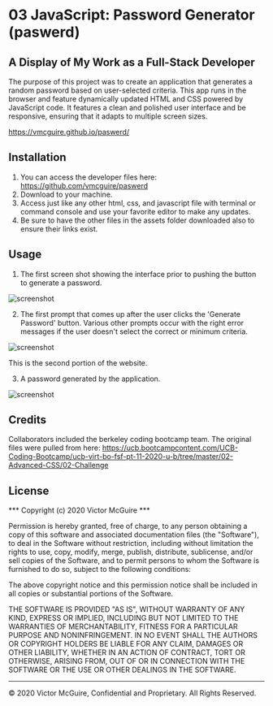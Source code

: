 # 03 JavaScript: Password Generator (paswerd)

## A Display of My Work as a Full-Stack Developer

The purpose of this project was to create an application that generates a random password based on user-selected criteria. This app runs in the browser and feature dynamically updated HTML and CSS powered by JavaScript code. It features a clean and polished user interface and be responsive, ensuring that it adapts to multiple screen sizes.

https://vmcguire.github.io/paswerd/

## Installation

1. You can access the developer files here: https://github.com/vmcguire/paswerd
2. Download to your machine. 
3. Access just like any other html, css, and javascript file with terminal or command console and use your favorite editor to make any updates.
4. Be sure to have the other files in the assets folder downloaded also to ensure their links exist.

## Usage 

1. The first screen shot showing the interface prior to pushing the button to generate a password.

![screenshot](assets/images/screenShot1.png)

2. The first prompt that comes up after the user clicks the 'Generate Password' button. Various other prompts occur with the right error messages if the user doesn't select the correct or minimum criteria.

![screenshot](assets/images/screenShot2.png)

This is the second portion of the website.

3. A password generated by the application.

![screenshot](assets/images/screenShot2.png)

## Credits

Collaborators included the berkeley coding bootcamp team. The original files were pulled from here:
https://ucb.bootcampcontent.com/UCB-Coding-Bootcamp/ucb-virt-bo-fsf-pt-11-2020-u-b/tree/master/02-Advanced-CSS/02-Challenge

## License

*** Copyright (c) 2020 Victor McGuire ***

Permission is hereby granted, free of charge, to any person obtaining a copy
of this software and associated documentation files (the "Software"), to deal
in the Software without restriction, including without limitation the rights
to use, copy, modify, merge, publish, distribute, sublicense, and/or sell
copies of the Software, and to permit persons to whom the Software is
furnished to do so, subject to the following conditions:

The above copyright notice and this permission notice shall be included in all
copies or substantial portions of the Software.

THE SOFTWARE IS PROVIDED "AS IS", WITHOUT WARRANTY OF ANY KIND, EXPRESS OR
IMPLIED, INCLUDING BUT NOT LIMITED TO THE WARRANTIES OF MERCHANTABILITY,
FITNESS FOR A PARTICULAR PURPOSE AND NONINFRINGEMENT. IN NO EVENT SHALL THE
AUTHORS OR COPYRIGHT HOLDERS BE LIABLE FOR ANY CLAIM, DAMAGES OR OTHER
LIABILITY, WHETHER IN AN ACTION OF CONTRACT, TORT OR OTHERWISE, ARISING FROM,
OUT OF OR IN CONNECTION WITH THE SOFTWARE OR THE USE OR OTHER DEALINGS IN THE
SOFTWARE.

---

© 2020 Victor McGuire, Confidential and Proprietary. All Rights Reserved.
